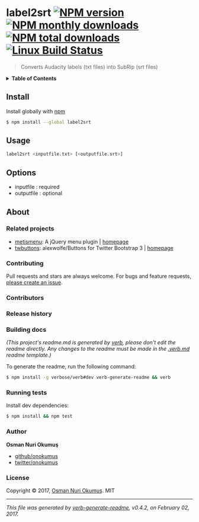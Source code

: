 # label2srt [![NPM version](https://img.shields.io/npm/v/label2srt.svg?style=flat)](https://www.npmjs.com/package/label2srt) [![NPM monthly downloads](https://img.shields.io/npm/dm/label2srt.svg?style=flat)](https://npmjs.org/package/label2srt)  [![NPM total downloads](https://img.shields.io/npm/dt/label2srt.svg?style=flat)](https://npmjs.org/package/label2srt) [![Linux Build Status](https://img.shields.io/travis/onokumus/label2srt.svg?style=flat&label=Travis)](https://travis-ci.org/onokumus/label2srt)

> Converts Audacity labels (txt files) into SubRip (srt files)

<details>
<summary><strong>Table of Contents</strong></summary>
- [Install](#install)
- [Usage](#usage)
- [Options](#options)
- [About](#about)
  * [Related projects](#related-projects)
  * [Contributing](#contributing)
  * [Contributors](#contributors)
  * [Release history](#release-history)
  * [Building docs](#building-docs)
  * [Running tests](#running-tests)
  * [Author](#author)
  * [License](#license)

_(TOC generated by [verb](https://github.com/verbose/verb) using [markdown-toc](https://github.com/jonschlinkert/markdown-toc))_
</details>

## Install
Install globally with [npm](https://www.npmjs.com/)

```sh
$ npm install --global label2srt
```

## Usage

```sh
label2srt <inputfile.txt> [<outputfile.srt>]
```
## Options
+ inputfile  : required
+ outputfile : optional

## About
### Related projects
- [metismenu](https://www.npmjs.com/package/metismenu): A jQuery menu plugin | [homepage](https://github.com/onokumus/metisMenu#readme "A jQuery menu plugin")
- [twbuttons](https://www.npmjs.com/package/twbuttons): alexwolfe/Buttons for Twitter Bootstrap 3 | [homepage](https://github.com/onokumus/twbuttons "alexwolfe/Buttons for Twitter Bootstrap 3")

### Contributing
Pull requests and stars are always welcome. For bugs and feature requests, [please create an issue](../../issues/new).

### Contributors

### Release history

### Building docs
_(This project's readme.md is generated by [verb](https://github.com/verbose/verb-generate-readme), please don't edit the readme directly. Any changes to the readme must be made in the [.verb.md](.verb.md) readme template.)_

To generate the readme, run the following command:

```sh
$ npm install -g verbose/verb#dev verb-generate-readme && verb
```

### Running tests

Install dev dependencies:

```sh
$ npm install && npm test
```

### Author
**Osman Nuri Okumuş**

+ [github/onokumus](https://github.com/onokumus)
+ [twitter/onokumus](https://twitter.com/onokumus)

### License
Copyright © 2017, [Osman Nuri Okumuş](https://github.com/onokumus).
MIT

***

_This file was generated by [verb-generate-readme](https://github.com/verbose/verb-generate-readme), v0.4.2, on February 02, 2017._

[metismenu]: https://github.com/onokumus/metisMenu
[twbuttons]: https://github.com/onokumus/twbuttons
